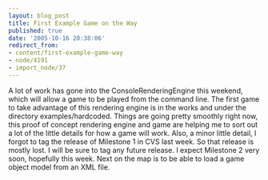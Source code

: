 ```yaml
---
layout: blog_post
title: First Example Game on the Way
published: true
date: '2005-10-16 20:38:06'
redirect_from:
- content/first-example-game-way
- node/4191
- import_node/37
---
```


A lot of work has gone into the ConsoleRenderingEngine this weekend, which will allow a game to be played from the command line. The first game to take advantage of this rendering engine is in the works and under the directory examples/hardcoded. Things are going pretty smoothly right now, this proof of concept rendering engine and game are helping me to sort out a lot of the little details for how a game will work. Also, a minor little detail, I forgot to tag the release of Milestone 1 in CVS last week. So that release is mostly lost. I will be sure to tag any future release. I expect Milestone 2 very soon, hopefully this week. Next on the map is to be able to load a game object model from an XML file.
